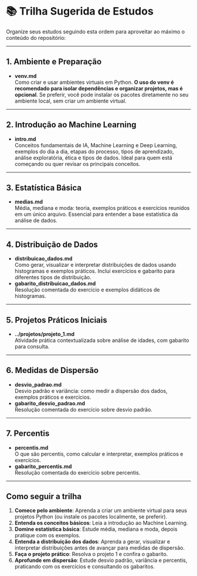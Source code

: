 # 📚 Trilha Sugerida de Estudos

Organize seus estudos seguindo esta ordem para aproveitar ao máximo o conteúdo do repositório:

---

## 1. Ambiente e Preparação
- **venv.md**  
Como criar e usar ambientes virtuais em Python. **O uso do venv é recomendado para isolar dependências e organizar projetos, mas é opcional**. Se preferir, você pode instalar os pacotes diretamente no seu ambiente local, sem criar um ambiente virtual.

---

## 2. Introdução ao Machine Learning
- **intro.md**  
Conceitos fundamentais de IA, Machine Learning e Deep Learning, exemplos do dia a dia, etapas do processo, tipos de aprendizado, análise exploratória, ética e tipos de dados. Ideal para quem está começando ou quer revisar os principais conceitos.

---

## 3. Estatística Básica
- **medias.md**  
Média, mediana e moda: teoria, exemplos práticos e exercícios reunidos em um único arquivo. Essencial para entender a base estatística da análise de dados.

---

## 4. Distribuição de Dados
- **distribuicao_dados.md**  
Como gerar, visualizar e interpretar distribuições de dados usando histogramas e exemplos práticos. Inclui exercícios e gabarito para diferentes tipos de distribuição.
- **gabarito_distribuicao_dados.md**  
Resolução comentada do exercício e exemplos didáticos de histogramas.

---

## 5. Projetos Práticos Iniciais
- **../projetos/projeto_1.md**  
Atividade prática contextualizada sobre análise de idades, com gabarito para consulta.

---

## 6. Medidas de Dispersão
- **desvio_padrao.md**  
Desvio padrão e variância: como medir a dispersão dos dados, exemplos práticos e exercícios.
- **gabarito_desvio_padrao.md**  
Resolução comentada do exercício sobre desvio padrão.

---

## 7. Percentis
- **percentis.md**  
O que são percentis, como calcular e interpretar, exemplos práticos e exercícios.
- **gabarito_percentis.md**  
Resolução comentada do exercício sobre percentis.

---

## Como seguir a trilha

1. **Comece pelo ambiente**: Aprenda a criar um ambiente virtual para seus projetos Python (ou instale os pacotes localmente, se preferir).
2. **Entenda os conceitos básicos**: Leia a introdução ao Machine Learning.
3. **Domine estatística básica**: Estude média, mediana e moda, depois pratique com os exemplos.
4. **Entenda a distribuição dos dados**: Aprenda a gerar, visualizar e interpretar distribuições antes de avançar para medidas de dispersão.
5. **Faça o projeto prático**: Resolva o projeto 1 e confira o gabarito.
6. **Aprofunde em dispersão**: Estude desvio padrão, variância e percentis, praticando com os exercícios e consultando os gabaritos. 